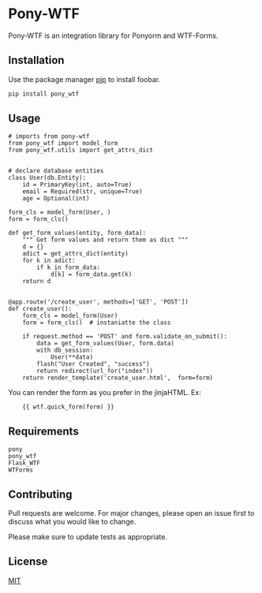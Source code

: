 # Pony-WTF

Pony-WTF is an integration library for Ponyorm and WTF-Forms.

## Installation

Use the package manager [pip](https://pip.pypa.io/en/stable/) to install foobar.

```bash
pip install pony_wtf
```

## Usage


```
# imports from pony-wtf
from pony_wtf import model_form
from pony_wtf.utils import get_attrs_dict


# declare database entities
class User(db.Entity):
    id = PrimaryKey(int, auto=True)
    email = Required(str, unique=True)
    age = Optional(int)

form_cls = model_form(User, ) 
form = form_cls()

def get_form_values(entity, form_data):
    """ Get form values and return them as dict """
    d = {}
    adict = get_attrs_dict(entity)
    for k in adict:
        if k in form_data:
            d[k] = form_data.get(k)
    return d


@app.route('/create_user', methods=['GET', 'POST'])
def create_user():
    form_cls = model_form(User)
    form = form_cls()  # instaniatte the class

    if request.method == 'POST' and form.validate_on_submit():
        data = get_form_values(User, form.data)
        with db_session:
            User(**data)
        flash("User Created", "success")
        return redirect(url_for("index"))
    return render_template('create_user.html',  form=form)
```

You can render the form as you prefer in the jinjaHTML.
Ex:
``` {# Use Flask-WTF and Flask-Bootstrap #}
    {{ wtf.quick_form(form) }}
```

## Requirements
```
pony
pony_wtf
Flask_WTF
WTForms
```

## Contributing
Pull requests are welcome. For major changes, please open an issue first to discuss what you would like to change.

Please make sure to update tests as appropriate.

## License
[MIT](https://choosealicense.com/licenses/mit/)